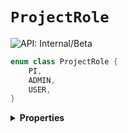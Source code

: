 # `ProjectRole`


![API: Internal/Beta](https://img.shields.io/static/v1?label=API&message=Internal/Beta&color=red&style=flat-square)



```kotlin
enum class ProjectRole {
    PI,
    ADMIN,
    USER,
}
```

<details>
<summary>
<b>Properties</b>
</summary>

<details>
<summary>
<code>PI</code>
</summary>





</details>

<details>
<summary>
<code>ADMIN</code>
</summary>





</details>

<details>
<summary>
<code>USER</code>
</summary>





</details>



</details>

